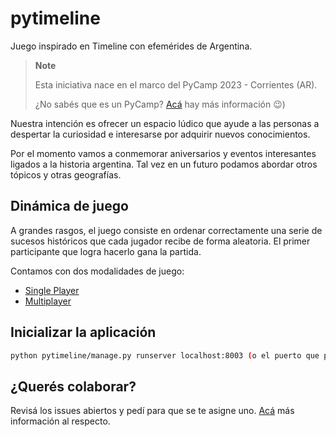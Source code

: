 # pytimeline
Juego inspirado en Timeline con efemérides de Argentina.

> **Note**
> 
> Esta iniciativa nace en el marco del PyCamp 2023 - Corrientes (AR).
> 
> ¿No sabés que es un PyCamp? [Acá](docs/PYCAMP.md) hay más información 😉)

Nuestra intención es ofrecer un espacio lúdico que ayude a las personas a 
despertar la curiosidad e interesarse por adquirir nuevos conocimientos.

Por el momento vamos a conmemorar aniversarios y eventos interesantes ligados 
a la historia argentina. Tal vez en un futuro podamos abordar otros tópicos y 
otras geografías.

## Dinámica de juego

A grandes rasgos, el juego consiste en ordenar correctamente una serie de
sucesos históricos que cada jugador recibe de forma aleatoria. El primer
participante que logra hacerlo gana la partida.

Contamos con dos modalidades de juego:
- [Single Player](docs/SINGLEPLAYER.md)
- [Multiplayer](docs/MULTIPLAYER.md)

## Inicializar la aplicación
```bash
python pytimeline/manage.py runserver localhost:8003 (o el puerto que prefieras)
```

## ¿Querés colaborar?
Revisá los issues abiertos y pedí para que se te asigne uno. 
[Acá](docs/CONTRIBUTING.md) más información al respecto.
